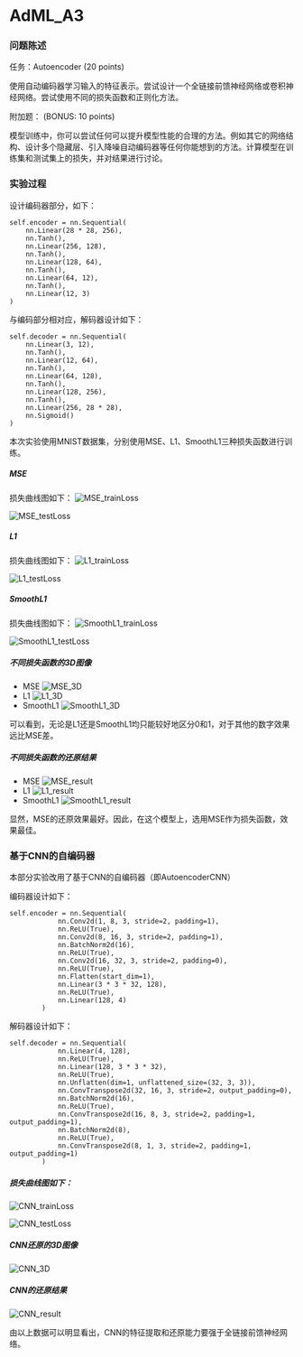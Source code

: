 # AdML_A3

### 问题陈述

任务：Autoencoder (20 points)

使用自动编码器学习输入的特征表示。尝试设计一个全链接前馈神经网络或卷积神经网络。尝试使用不同的损失函数和正则化方法。



附加题： (BONUS: 10 points)

模型训练中，你可以尝试任何可以提升模型性能的合理的方法。例如其它的网络结构、设计多个隐藏层、引入降噪自动编码器等任何你能想到的方法。计算模型在训练集和测试集上的损失，并对结果进行讨论。 


### 实验过程

设计编码器部分，如下：

```
self.encoder = nn.Sequential(
    nn.Linear(28 * 28, 256),
    nn.Tanh(),
    nn.Linear(256, 128),
    nn.Tanh(),
    nn.Linear(128, 64),
    nn.Tanh(),
    nn.Linear(64, 12),
    nn.Tanh(),
    nn.Linear(12, 3)
)
```

与编码部分相对应，解码器设计如下：

```
self.decoder = nn.Sequential(
 	nn.Linear(3, 12),
    nn.Tanh(),
    nn.Linear(12, 64),
    nn.Tanh(),
    nn.Linear(64, 128),
    nn.Tanh(),
    nn.Linear(128, 256),
    nn.Tanh(),
    nn.Linear(256, 28 * 28),
    nn.Sigmoid()
)
```

本次实验使用MNIST数据集，分别使用MSE、L1、SmoothL1三种损失函数进行训练。
##### MSE

损失曲线图如下：
![MSE_trainLoss](./pic_report/MSE_trainLoss.png)

![MSE_testLoss](./pic_report/MSE_testLoss.png)

##### L1

损失曲线图如下：
![L1_trainLoss](./pic_report/L1_trainLoss.png)

![L1_testLoss](./pic_report/L1_testLoss.png)

##### SmoothL1

损失曲线图如下：
![SmoothL1_trainLoss](./pic_report/SmoothL1_trainLoss.png)

![SmoothL1_testLoss](./pic_report/SmoothL1_testLoss.png)


##### 不同损失函数的3D图像

 - MSE
   ![MSE_3D](./pic_report/MSE_3D.png)
 - L1
   ![L1_3D](./pic_report/L1_3D.png)
 - SmoothL1
   ![SmoothL1_3D](./pic_report/SmoothL1_3D.png)

可以看到，无论是L1还是SmoothL1均只能较好地区分0和1，对于其他的数字效果远比MSE差。


##### 不同损失函数的还原结果

   - MSE
      ![MSE_result](./pic_report/MSE_result.png)
   - L1
      ![L1_result](./pic_report/L1_result.png)
   - SmoothL1
      ![SmoothL1_result](./pic_report/SmoothL1_result.png)

显然，MSE的还原效果最好。因此，在这个模型上，选用MSE作为损失函数，效果最佳。

### 基于CNN的自编码器

本部分实验改用了基于CNN的自编码器（即AutoencoderCNN）

编码器设计如下：

```
self.encoder = nn.Sequential(
            nn.Conv2d(1, 8, 3, stride=2, padding=1),
            nn.ReLU(True),
            nn.Conv2d(8, 16, 3, stride=2, padding=1),
            nn.BatchNorm2d(16),
            nn.ReLU(True),
            nn.Conv2d(16, 32, 3, stride=2, padding=0),
            nn.ReLU(True),
            nn.Flatten(start_dim=1),
            nn.Linear(3 * 3 * 32, 128),
            nn.ReLU(True),
            nn.Linear(128, 4)
        )
```

解码器设计如下：

```
self.decoder = nn.Sequential(
            nn.Linear(4, 128),
            nn.ReLU(True),
            nn.Linear(128, 3 * 3 * 32),
            nn.ReLU(True),
            nn.Unflatten(dim=1, unflattened_size=(32, 3, 3)),
            nn.ConvTranspose2d(32, 16, 3, stride=2, output_padding=0),
            nn.BatchNorm2d(16),
            nn.ReLU(True),
            nn.ConvTranspose2d(16, 8, 3, stride=2, padding=1, output_padding=1),
            nn.BatchNorm2d(8),
            nn.ReLU(True),
            nn.ConvTranspose2d(8, 1, 3, stride=2, padding=1, output_padding=1)
        )
```

##### 损失曲线图如下：

![CNN_trainLoss](./pic_report/CNN_trainLoss.png)

![CNN_testLoss](./pic_report/CNN_testLoss.png)


##### CNN还原的3D图像

![CNN_3D](./pic_report/CNN_3D.png)

##### CNN的还原结果

![CNN_result](./pic_report/CNN_result.png)

由以上数据可以明显看出，CNN的特征提取和还原能力要强于全链接前馈神经网络。